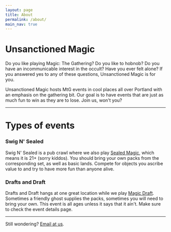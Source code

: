 ```yaml
---
layout: page
title: About
permalink: /about/
main_nav: true
---
```

 
<h1>Unsanctioned Magic</h1>
Do you like playing Magic: The Gathering? Do you like to hobnob? Do you have an incommunicable interest in the occult? Have you ever felt alone? If you answered yes to any of these questions, Unsanctioned Magic is for you.

Unsanctioned Magic hosts MtG events in cool places all over Portland with an emphasis on the gathering bit. Our goal is to have events that are just as much fun to win as they are to lose. Join us, won't you?

<hr>

<h1>Types of events</h1>

<h3>Swig N' Sealed</h3>
Swig N' Sealed is a pub crawl where we also play <a href="https://magic.wizards.com/en/game-info/gameplay/formats/sealed-deck">Sealed Magic</a>, which means it is 21+ (sorry kiddos). You should bring your own packs from the corresponding set, as well as basic lands. Compete for objects you ascribe value to and try to have more fun than anyone alive.

<h3>Drafts and Draft</h3>
Drafts and Draft hangs at one great location while we play <a href="https://magic.wizards.com/en/game-info/gameplay/formats/booster-draft">Magic Draft</a>. Sometimes a friendly ghost supplies the packs, sometimes you will need to bring your own. This event is all ages unless it says that it ain't. Make sure to check the event details page.

<hr>

Still wondering? <a href="mailto:us@unsacntionedmagic.com">Email at us</a>.
